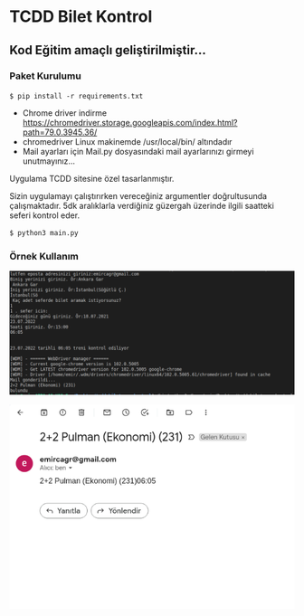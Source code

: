 # TCDD Bilet Kontrol


## Kod Eğitim amaçlı geliştirilmiştir...


### Paket Kurulumu

`$ pip install -r requirements.txt`

- Chrome driver indirme https://chromedriver.storage.googleapis.com/index.html?path=79.0.3945.36/
- chromedriver Linux makinemde /usr/local/bin/ altındadır
- Mail ayarları için Mail.py dosyasındaki mail ayarlarınızı girmeyi unutmayınız...

Uygulama TCDD sitesine özel tasarlanmıştır.

Sizin uygulamayı çalıştırırken vereceğiniz argumentler doğrultusunda çalışmaktadır. 5dk aralıklarla verdiğiniz güzergah üzerinde ilgili saatteki seferi kontrol eder.

```sh
$ python3 main.py 
```

### Örnek Kullanım

![title](images/test.png)

![title](images/mail.png)
